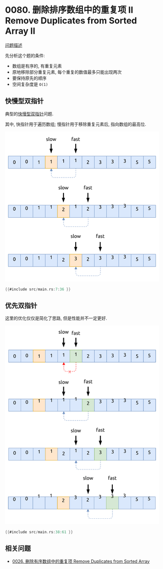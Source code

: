 # 0080. 删除排序数组中的重复项 II Remove Duplicates from Sorted Array II

[问题描述](../problems/0080.remove-duplicates-from-sorted-array-ii/content.html)

先分析这个题的条件:

- 数组是有序的, 有重复元素
- 原地移除部分重复元素, 每个重复的数值最多只能出现两次
- 要保持原先的顺序
- 空间复杂度是 `O(1)`

## 快慢型双指针

典型的[快慢型双指针](../../two-pointers/fast-slow.md)问题.

其中, 快指针用于遍历数组; 慢指针用于移除重复元素后, 指向数组的最高位.

![fast-slow two-pointers](assets/fast-slow-two-pointers.svg)

```rust
{{#include src/main.rs:7:36 }}
```

## 优先双指针

这里的优化仅仅是简化了思路, 但是性能并不一定更好.

![simplify-two-pointers](assets/simplify-two-pointers.svg)

```rust
{{#include src/main.rs:38:61 }}
```

## 相关问题

- [0026. 删除有序数组中的重复项 Remove Duplicates from Sorted Array](../0026.remove-duplicates-from-sorted-array/index.md)
